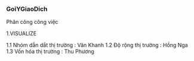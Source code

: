 ### GoiYGiaoDich
Phân công công việc

1.VISUALIZE

1.1 Nhóm dẫn dắt thị trường : Vân Khanh
1.2 Độ rộng thị trường : Hồng Nga
1.3 Vốn hóa thị trường : Thu Phương 

